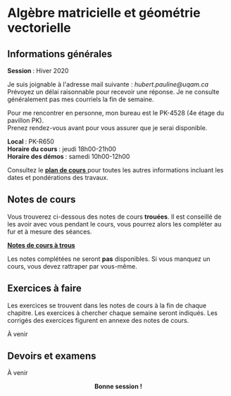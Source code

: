 # Algèbre matricielle et géométrie vectorielle

## Informations générales

<b> Session </b> : Hiver 2020  <br>

Je suis joignable à l'adresse mail suivante : <i> hubert.pauline<span></span><span>@</span><span></span>uqam<span>.</span><span>ca</span><span class="border"> </span> </i> <br/>
Prévoyez un délai raisonnable pour recevoir une réponse. Je ne consulte généralement pas mes courriels la fin de semaine.

Pour me rencontrer en personne, mon bureau est le PK-4528 (4e étage du pavillon PK). <br>
Prenez rendez-vous avant pour vous assurer que je serai disponible. 


<b> Local </b> : PK-R650 <br>
<b> Horaire du cours </b> : jeudi 18h00-21h00 <br>
<b> Horaire des démos </b> : samedi 10h00-12h00

Consultez le [<b> plan de cours</b> ](mat0600/plan_de_cours.pdf) pour toutes les autres informations incluant les dates et pondérations des travaux. 

## Notes de cours

Vous trouverez ci-dessous des notes de cours **trouées**. Il est conseillé de les avoir avec vous pendant le cours, vous pourrez alors les compléter au fur et à mesure des séances.

[<b> Notes de cours à trous</b> ](mat0600/notesMAT0600.pdf)

Les notes complétées ne seront **pas** disponibles. Si vous manquez un cours, vous devez rattraper par vous-même. 


## Exercices à faire

Les exercices se trouvent dans les notes de cours à la fin de chaque chapitre. Les exercices à chercher chaque semaine seront indiqués. Les corrigés des exercices figurent en annexe des notes de cours. 

À venir

<!--
Démo 0 (11 janvier) : 1.1 à 1.6
Démo 1 (18 janvier) : 1.7, 1.8, 1.11, 1.13, 1.14, 1.16, 1.17, 2.1 et 2.2 (sauf question 4.)
Démo 2 (25 janvier) : 2.2 (question 4), 2.3 à 2.8
Démo 3 (1 février) : 2.9 à 2.11, 3.1 et 3.2
Démo 4 (8 février) : 3.3 à 3.8
15 février : révisions
22 février : annulée 
Démo 5 (7 mars) : 3.9 à 3.11 (ajouter ex equation cartésiennes) 
Démo 6 (14 mars) : 3.12 à 3.14 et 4.1 à 4.3
Démo 7 (21 mars)
Démo 8 (28 mars)
Démo 9 (4 avril)
11 avril : Pâques
Démo 10 (18 avril) 
-->

## Devoirs et examens

À venir 


 <div align="center">
  <b> Bonne session ! </b>
</div> 

